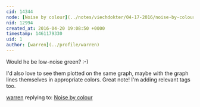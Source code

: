 ```yaml
---
cid: 14344
node: [Noise by colour](../notes/viechdokter/04-17-2016/noise-by-colour)
nid: 12994
created_at: 2016-04-20 19:08:50 +0000
timestamp: 1461179330
uid: 1
author: [warren](../profile/warren)
---
```


Would he be low-noise green? :-)

I'd also love to see them plotted on the same graph, maybe with the graph lines themselves in appropriate colors. Great note! I'm adding relevant tags too. 

[warren](../profile/warren) replying to: [Noise by colour](../notes/viechdokter/04-17-2016/noise-by-colour)

